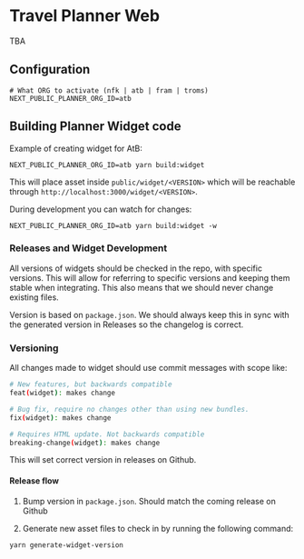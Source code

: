 # Travel Planner Web

TBA

## Configuration

```
# What ORG to activate (nfk | atb | fram | troms)
NEXT_PUBLIC_PLANNER_ORG_ID=atb
```

## Building Planner Widget code

Example of creating widget for AtB:

```
NEXT_PUBLIC_PLANNER_ORG_ID=atb yarn build:widget
```

This will place asset inside `public/widget/<VERSION>` which will be reachable
through `http://localhost:3000/widget/<VERSION>`.

During development you can watch for changes:

```
NEXT_PUBLIC_PLANNER_ORG_ID=atb yarn build:widget -w
```

### Releases and Widget Development

All versions of widgets should be checked in the repo, with specific versions.
This will allow for referring to specific versions and keeping them stable when
integrating. This also means that we should never change existing files.

Version is based on `package.json`. We should always keep this in sync with the
generated version in Releases so the changelog is correct.

### Versioning

All changes made to widget should use commit messages with scope like:

```sh
# New features, but backwards compatible
feat(widget): makes change

# Bug fix, require no changes other than using new bundles.
fix(widget): makes change

# Requires HTML update. Not backwards compatible
breaking-change(widget): makes change
```

This will set correct version in releases on Github.

#### Release flow

1. Bump version in `package.json`. Should match the coming release on Github

2. Generate new asset files to check in by running the following command:

```sh
yarn generate-widget-version
```

